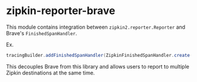 # zipkin-reporter-brave
This module contains integration between `zipkin2.reporter.Reporter` and
Brave's `FinishedSpanHandler`.

Ex.
```java
tracingBuilder.addFinishedSpanHandler(ZipkinFinishedSpanHandler.create(reporter));
```

This decouples Brave from this library and allows users to report to multiple
Zipkin destinations at the same time.



